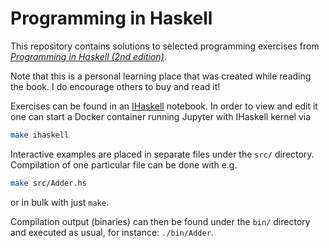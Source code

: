 # Programming in Haskell
This repository contains solutions to selected programming exercises from
[*Programming in Haskell (2nd edition)*](https://www.goodreads.com/book/show/52573728-programming-in-haskell).

Note that this is a personal learning place that was created while
reading the book. I do encourage others to buy and read it!

Exercises can be found in an [IHaskell](https://github.com/gibiansky/IHaskell)
notebook. In order to view and edit it one can start a Docker container
running Jupyter with IHaskell kernel via
```bash
make ihaskell
```

Interactive examples are placed in separate files under the `src/`
directory. Compilation of one particular file can be done with e.g.
```bash
make src/Adder.hs
```
or in bulk with just `make`.

Compilation output (binaries) can then be found under the `bin/`
directory and executed as usual, for instance: `./bin/Adder`.
